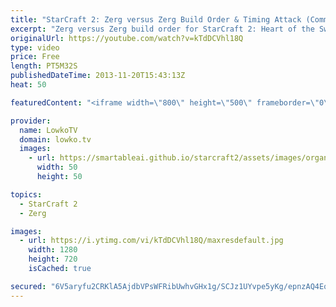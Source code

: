 ```yaml
---
title: "StarCraft 2: Zerg versus Zerg Build Order & Timing Attack (Commentary & Analysis)"
excerpt: "Zerg versus Zerg build order for StarCraft 2: Heart of the Swarm. This is a strong Zerg build order, although it's very important to note that this might just be a straight up buildorder loss in a lot of situations, for example when your opponent opens up with an early Spawning Pool, it will in most"
originalUrl: https://youtube.com/watch?v=kTdDCVhl18Q
type: video
price: Free
length: PT5M32S
publishedDateTime: 2013-11-20T15:43:13Z
heat: 50

featuredContent: "<iframe width=\"800\" height=\"500\" frameborder=\"0\" src=\"https://www.youtube.com/embed/kTdDCVhl18Q\" allow=\"accelerometer; autoplay; encrypted-media; gyroscope; picture-in-picture\" allowfullscreen></iframe>"

provider:
  name: LowkoTV
  domain: lowko.tv
  images:
    - url: https://smartableai.github.io/starcraft2/assets/images/organizations/lowko.tv-50x50.jpg
      width: 50
      height: 50

topics:
  - StarCraft 2
  - Zerg

images:
  - url: https://i.ytimg.com/vi/kTdDCVhl18Q/maxresdefault.jpg
    width: 1280
    height: 720
    isCached: true

secured: "6V5aryfu2CRKlA5AjdbVPsWFRibUwhvGHx1g/SCJz1UYvpe5yKg/epnzAQ4EqsK0FRnYtPDV2bYYxZPDMBTyoP3bOK2Z0jDqazULqEGPGiI+wrR95TEfM0R/fMPNT2HWtiO2askaMQZD7+rHkx15+WxJhgdaEgpQag47J0x5kBgAhf37RORtG6/uTAphcU3H2HcaQ/jgNFkM9Wm4ILbwwDKErjWzX6nkgnyh8Z7jZvvLKx5xWMNmQ+vliNLtfOBVoaNVQgjXSu62SulrZpUizoSbluLRfhSNazrxW+2KRsqbLIRKMp6Y2jaHEEtiJyrsk4sQ3Eywu1qWLhVHfmevoai3ctdZDDcUHIrfukSriREDxku37qBTuiwqC0h24+qPWo+jFCEjk+ksqO2peEhtOZF82PW0b5r7oteGP6PKxNc=;Dzvdv8aLoLEa1pTEKeEtrA=="
---
```


